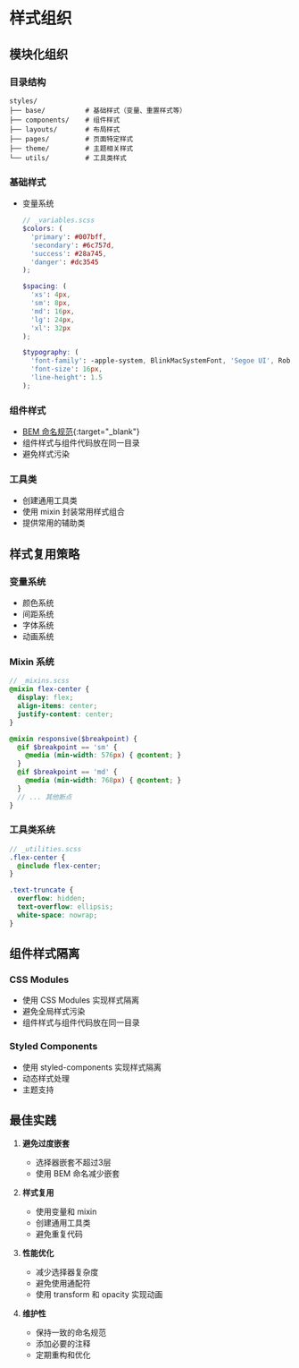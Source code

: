 # 样式组织

## 模块化组织

### 目录结构
```
styles/
├── base/          # 基础样式（变量、重置样式等）
├── components/    # 组件样式
├── layouts/       # 布局样式
├── pages/         # 页面特定样式
├── theme/         # 主题相关样式
└── utils/         # 工具类样式
```

### 基础样式
- 变量系统
  ```scss
  // _variables.scss
  $colors: (
    'primary': #007bff,
    'secondary': #6c757d,
    'success': #28a745,
    'danger': #dc3545
  );
  
  $spacing: (
    'xs': 4px,
    'sm': 8px,
    'md': 16px,
    'lg': 24px,
    'xl': 32px
  );
  
  $typography: (
    'font-family': -apple-system, BlinkMacSystemFont, 'Segoe UI', Roboto,
    'font-size': 16px,
    'line-height': 1.5
  );
  ```

### 组件样式
- [BEM 命名规范](/efficiency/namingStyle/bem){:target="_blank"}
- 组件样式与组件代码放在同一目录
- 避免样式污染

### 工具类
- 创建通用工具类
- 使用 mixin 封装常用样式组合
- 提供常用的辅助类

## 样式复用策略

### 变量系统
- 颜色系统
- 间距系统
- 字体系统
- 动画系统

### Mixin 系统
```scss
// _mixins.scss
@mixin flex-center {
  display: flex;
  align-items: center;
  justify-content: center;
}

@mixin responsive($breakpoint) {
  @if $breakpoint == 'sm' {
    @media (min-width: 576px) { @content; }
  }
  @if $breakpoint == 'md' {
    @media (min-width: 768px) { @content; }
  }
  // ... 其他断点
}
```

### 工具类系统
```scss
// _utilities.scss
.flex-center {
  @include flex-center;
}

.text-truncate {
  overflow: hidden;
  text-overflow: ellipsis;
  white-space: nowrap;
}
```

## 组件样式隔离

### CSS Modules
- 使用 CSS Modules 实现样式隔离
- 避免全局样式污染
- 组件样式与组件代码放在同一目录

### Styled Components
- 使用 styled-components 实现样式隔离
- 动态样式处理
- 主题支持

## 最佳实践

1. **避免过度嵌套**
   - 选择器嵌套不超过3层
   - 使用 BEM 命名减少嵌套

2. **样式复用**
   - 使用变量和 mixin
   - 创建通用工具类
   - 避免重复代码

3. **性能优化**
   - 减少选择器复杂度
   - 避免使用通配符
   - 使用 transform 和 opacity 实现动画

4. **维护性**
   - 保持一致的命名规范
   - 添加必要的注释
   - 定期重构和优化 